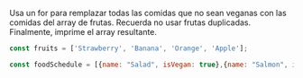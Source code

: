 Usa un for para remplazar todas las comidas que no sean veganas con las comidas del array de frutas. Recuerda no usar frutas duplicadas. Finalmente, imprime el array resultante.
```js
const fruits = ['Strawberry', 'Banana', 'Orange', 'Apple'];

const foodSchedule = [{name: "Salad", isVegan: true},{name: "Salmon", isVegan: false}, {name: "Tofu", isVegan: true}, {name: "Burger", isVegan: false}, {name: "Rice", isVegan: true}, {name: "Pasta", isVegan: true}];
```